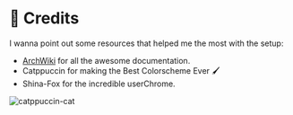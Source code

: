 # 📝 Credits

I wanna point out some resources that helped me the most with the setup:

- [ArchWiki](https://wiki.archlinux.org/title/Main_page) for all the awesome documentation.
- Catppuccin for making the Best Colorscheme Ever 🖌️
- Shina-Fox for the incredible userChrome.

![catppuccin-cat](https://raw.githubusercontent.com/catppuccin/catppuccin/main/assets/footers/gray0_ctp_on_line.svg?sanitize=true)
